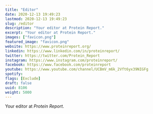 ```yaml
---
title: "Editor"
date: 2020-12-13 19:49:23
lastmod: 2020-12-13 19:49:23
slug: /editor
description: "Your editor at Protein Report."
excerpt: "Your editor at Protein Report."
images: ["favicon.png"]
featured_image: "favicon.png"
website: https://www.proteinreport.org/
linkedin: https://www.linkedin.com/in/proteinreport/
twitter: https://twitter.com/Protein_Report
instagram: https://www.instagram.com/proteinreport/
facebook: https://www.facebook.com/proteinreport
youtube: https://www.youtube.com/channel/UCBmV_m6k_2Vft6yx39NIGFg
spotify: 
flags: [Exclude]
draft: false
uuid: 8106
weight: 5000
---
```

Your editor at *Protein Report*.
